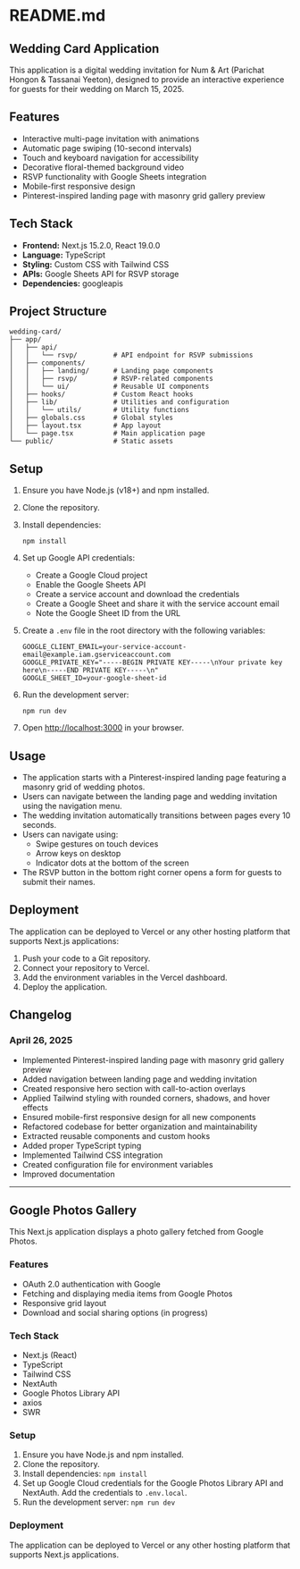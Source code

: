 # README.md

## Wedding Card Application

This application is a digital wedding invitation for Num & Art (Parichat Hongon & Tassanai Yeeton), designed to provide an interactive experience for guests for their wedding on March 15, 2025.

## Features

- Interactive multi-page invitation with animations
- Automatic page swiping (10-second intervals)
- Touch and keyboard navigation for accessibility
- Decorative floral-themed background video
- RSVP functionality with Google Sheets integration
- Mobile-first responsive design
- Pinterest-inspired landing page with masonry grid gallery preview

## Tech Stack

- **Frontend:** Next.js 15.2.0, React 19.0.0
- **Language:** TypeScript
- **Styling:** Custom CSS with Tailwind CSS
- **APIs:** Google Sheets API for RSVP storage
- **Dependencies:** googleapis

## Project Structure

```
wedding-card/
├── app/
│   ├── api/
│   │   └── rsvp/         # API endpoint for RSVP submissions
│   ├── components/
│   │   ├── landing/      # Landing page components
│   │   ├── rsvp/         # RSVP-related components
│   │   └── ui/           # Reusable UI components
│   ├── hooks/            # Custom React hooks
│   ├── lib/              # Utilities and configuration
│   │   └── utils/        # Utility functions
│   ├── globals.css       # Global styles
│   ├── layout.tsx        # App layout
│   └── page.tsx          # Main application page
└── public/               # Static assets
```

## Setup

1. Ensure you have Node.js (v18+) and npm installed.
2. Clone the repository.
3. Install dependencies:
   ```
   npm install
   ```
4. Set up Google API credentials:
   - Create a Google Cloud project
   - Enable the Google Sheets API
   - Create a service account and download the credentials
   - Create a Google Sheet and share it with the service account email
   - Note the Google Sheet ID from the URL

5. Create a `.env` file in the root directory with the following variables:
   ```
   GOOGLE_CLIENT_EMAIL=your-service-account-email@example.iam.gserviceaccount.com
   GOOGLE_PRIVATE_KEY="-----BEGIN PRIVATE KEY-----\nYour private key here\n-----END PRIVATE KEY-----\n"
   GOOGLE_SHEET_ID=your-google-sheet-id
   ```

6. Run the development server:
   ```
   npm run dev
   ```

7. Open [http://localhost:3000](http://localhost:3000) in your browser.

## Usage

- The application starts with a Pinterest-inspired landing page featuring a masonry grid of wedding photos.
- Users can navigate between the landing page and wedding invitation using the navigation menu.
- The wedding invitation automatically transitions between pages every 10 seconds.
- Users can navigate using:
  - Swipe gestures on touch devices
  - Arrow keys on desktop
  - Indicator dots at the bottom of the screen
- The RSVP button in the bottom right corner opens a form for guests to submit their names.

## Deployment

The application can be deployed to Vercel or any other hosting platform that supports Next.js applications:

1. Push your code to a Git repository.
2. Connect your repository to Vercel.
3. Add the environment variables in the Vercel dashboard.
4. Deploy the application.

## Changelog

### April 26, 2025
- Implemented Pinterest-inspired landing page with masonry grid gallery preview
- Added navigation between landing page and wedding invitation
- Created responsive hero section with call-to-action overlays
- Applied Tailwind styling with rounded corners, shadows, and hover effects
- Ensured mobile-first responsive design for all new components
- Refactored codebase for better organization and maintainability
- Extracted reusable components and custom hooks
- Added proper TypeScript typing
- Implemented Tailwind CSS integration
- Created configuration file for environment variables
- Improved documentation

---

## Google Photos Gallery

This Next.js application displays a photo gallery fetched from Google Photos.

### Features

- OAuth 2.0 authentication with Google
- Fetching and displaying media items from Google Photos
- Responsive grid layout
- Download and social sharing options (in progress)

### Tech Stack

- Next.js (React)
- TypeScript
- Tailwind CSS
- NextAuth
- Google Photos Library API
- axios
- SWR

### Setup

1. Ensure you have Node.js and npm installed.
2. Clone the repository.
3. Install dependencies: `npm install`
4. Set up Google Cloud credentials for the Google Photos Library API and NextAuth. Add the credentials to `.env.local`.
5. Run the development server: `npm run dev`

### Deployment

The application can be deployed to Vercel or any other hosting platform that supports Next.js applications.